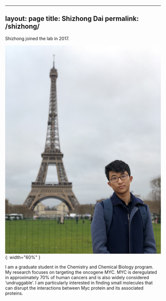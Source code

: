 
---
layout: page
title: Shizhong Dai
permalink: /shizhong/
---
Shizhong joined the lab in 2017.

![Shizhong pic](../img/shizhong_dai.jpg){: width="60%" }



I am a graduate student in the Chemistry and Chemical Biology program. My research focuses on targeting the oncogene MYC. MYC is deregulated in approximately 70% of human cancers and is also widely considered ‘undruggable’. I am particularly interested in finding small molecules that can disrupt the interactions between Myc protein and its associated proteins.
